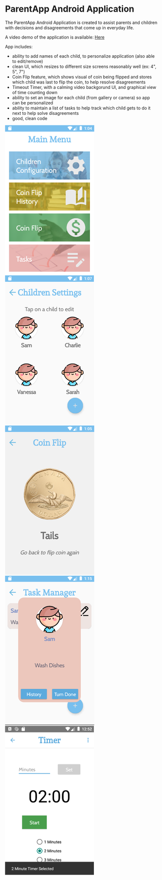 # ParentApp Android Application

The ParentApp Android Application is created to assist parents and children with decisions and disagreements that come up in everyday life. 

A video demo of the application is available: [Here](https://youtu.be/O1ixStXwwGE)

App includes: 
- ability to add names of each child, to personalize application (also able to edit/remove)
- clean UI, which resizes to different size screens reasonably well (ex: 4", 5", 7")
- Coin Flip feature, which shows visual of coin being flipped and stores which child was last to flip the coin, to help resolve disagreements
- Timeout Timer, with a calming video backgorund UI, and graphical view of time counting down
- ability to set an image for each child (from gallery or camera) so app can be personalized
- ability to maintain a list of tasks to help track which child gets to do it next to help solve disagreements
- good, clean code


![Alt text](/app/src/main/res/drawable/pa_main_menu.png?raw=true "Main Menu")
![Alt text](/app/src/main/res/drawable/pa_configure_children.png?raw=true "Configure Children")
![Alt text](/app/src/main/res/drawable/pa_coin_flip.png?raw=true "Coin Flip")
![Alt text](/app/src/main/res/drawable/pa_tasks.png?raw=true "Tasks")
![Alt text](/app/src/main/res/drawable/pa_timer.png?raw=true "Timer")
